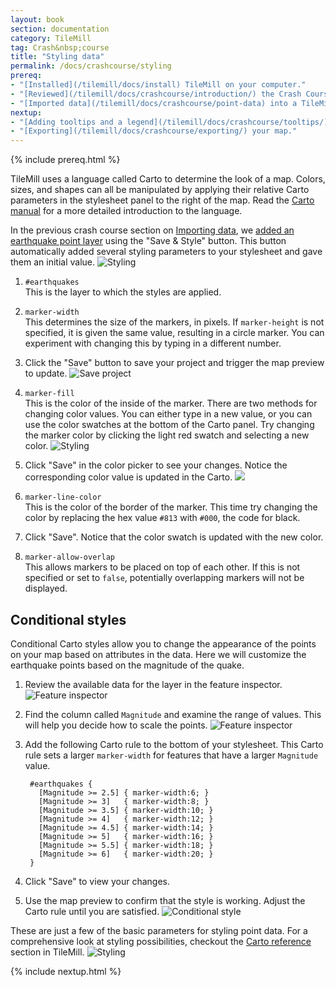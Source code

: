 ```yaml
---
layout: book
section: documentation
category: TileMill
tag: Crash&nbsp;course
title: "Styling data"
permalink: /docs/crashcourse/styling
prereq:
- "[Installed](/tilemill/docs/install) TileMill on your computer."
- "[Reviewed](/tilemill/docs/crashcourse/introduction/) the Crash Course introduction."
- "[Imported data](/tilemill/docs/crashcourse/point-data) into a TileMill project."
nextup:
- "[Adding tooltips and a legend](/tilemill/docs/crashcourse/tooltips/) to your map."
- "[Exporting](/tilemill/docs/crashcourse/exporting/) your map."
---
```


{% include prereq.html %}


TileMill uses a language called Carto to determine the look of a map. Colors, sizes, and shapes can all be manipulated by applying their relative Carto parameters in the stylesheet panel to the right of the map. Read the [Carto manual](/tilemill/docs/manual/carto/) for a more detailed introduction to the language.

In the previous crash course section on [Importing data](/tilemill/docs/crashcourse/point-data), we [added an earthquake point layer](/tilemill/docs/crashcourse/point-data) using the "Save & Style" button. This button automatically added several styling parameters to your stylesheet and gave them an initial value.
  ![Styling](/tilemill/assets/pages/styling-1.png)

1. `#earthquakes`  
This is the layer to which the styles are applied.

2. `marker-width`  
This determines the size of the markers, in pixels. If `marker-height` is not specified, it is given the same value, resulting in a circle marker. You can experiment with changing this by typing in a different number.

3. Click the "Save" button to save your project and trigger the map preview to update.
  ![Save project](/tilemill/assets/pages/save-project.png)

4. `marker-fill`  
This is the color of the inside of the marker. There are two methods for changing color values. You can either type in a new value, or you can use the color swatches at the bottom of the Carto panel. Try changing the marker color by clicking the light red swatch and selecting a new color.
  ![Styling](/tilemill/assets/pages/styling-3.png)

5. Click "Save" in the color picker to see your changes. Notice the corresponding color value is updated in the Carto.
  ![](/tilemill/assets/pages/color-picker-1.png)

6. `marker-line-color`  
This is the color of the border of the marker. This time try changing the color by replacing the hex value `#813` with `#000`, the code for black.

7. Click "Save". Notice that the color swatch is updated with the new color.

8. `marker-allow-overlap`  
This allows markers to be placed on top of each other. If this is not specified or set to `false`, potentially overlapping markers will not be displayed.

## Conditional styles

Conditional Carto styles allow you to change the appearance of the points on your map based on attributes in the data. Here we will customize the earthquake points based on the magnitude of the quake.

1. Review the available data for the layer in the feature inspector.
  ![Feature inspector](/tilemill/assets/pages/feature-inspector-1.png)
2. Find the column called `Magnitude` and examine the range of values. This will help you decide how to scale the points.
  ![Feature inspector](/tilemill/assets/pages/feature-inspector-2.png)
3. Add the following Carto rule to the bottom of your stylesheet. This Carto rule sets a larger `marker-width` for features that have a larger `Magnitude` value.

        #earthquakes {
          [Magnitude >= 2.5] { marker-width:6; }
          [Magnitude >= 3]   { marker-width:8; }
          [Magnitude >= 3.5] { marker-width:10; }
          [Magnitude >= 4]   { marker-width:12; }
          [Magnitude >= 4.5] { marker-width:14; }
          [Magnitude >= 5]   { marker-width:16; }
          [Magnitude >= 5.5] { marker-width:18; }
          [Magnitude >= 6]   { marker-width:20; }
        }

4. Click "Save" to view your changes.
5. Use the map preview to confirm that the style is working. Adjust the Carto rule until you are satisfied.
  ![Conditional style](/tilemill/assets/pages/conditional-style-1.png)

These are just a few of the basic parameters for styling point data. For a comprehensive look at styling possibilities, checkout the [Carto reference](/tilemill/docs/manual/carto/) section in TileMill.
  ![Styling](/tilemill/assets/pages/styling-4.png)

{% include nextup.html %}
